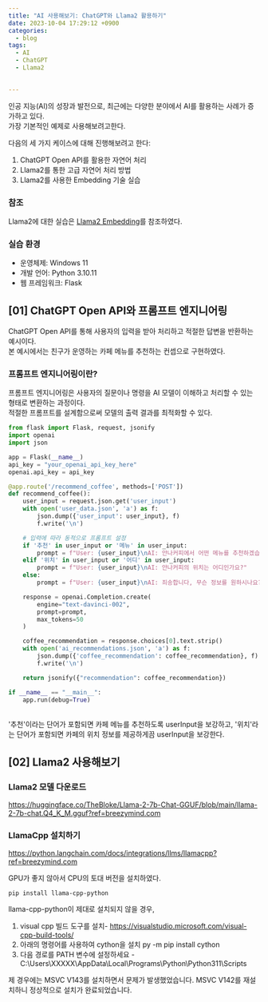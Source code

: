 ```yaml
---
title: "AI 사용해보기: ChatGPT와 Llama2 활용하기"
date: 2023-10-04 17:29:12 +0900
categories:
  - blog
tags:
  - AI
  - ChatGPT
  - Llama2

 
---
```


인공 지능(AI)의 성장과 발전으로, 최근에는 다양한 분야에서 AI를 활용하는 사례가 증가하고 있다. <br>
가장 기본적인 예제로 사용해보려고한다.

다음의 세 가지 케이스에 대해 진행해보려고 한다:

1. ChatGPT Open API를 활용한 자연어 처리
2. Llama2를 통한 고급 자연어 처리 방법
3. Llama2를 사용한 Embedding 기술 실습

### 참조
Llama2에 대한 실습은 [Llama2 Embedding](https://breezymind.com/llamacpp-embedding/)를 참조하였다.

### 실습 환경
- 운영체제: Windows 11
- 개발 언어: Python 3.10.11
- 웹 프레임워크: Flask

## [01] ChatGPT Open API와 프롬프트 엔지니어링
ChatGPT Open API를 통해 사용자의 입력을 받아 처리하고 적절한 답변을 반환하는 예시이다.<bR>
본 예시에서는 친구가 운영하는 카페 메뉴를 추천하는 컨셉으로 구현하였다.

### 프롬프트 엔지니어링이란?
프롬프트 엔지니어링은 사용자의 질문이나 명령을 AI 모델이 이해하고 처리할 수 있는 형태로 변환하는 과정이다.<br>
적절한 프롬프트를 설계함으로써 모델의 출력 결과를 최적화할 수 있다.


```python
from flask import Flask, request, jsonify
import openai
import json

app = Flask(__name__)
api_key = "your_openai_api_key_here"
openai.api_key = api_key

@app.route('/recommend_coffee', methods=['POST'])
def recommend_coffee():
    user_input = request.json.get('user_input')
    with open('user_data.json', 'a') as f:
        json.dump({'user_input': user_input}, f)
        f.write('\n')

    # 입력에 따라 동적으로 프롬프트 설정
    if '추천' in user_input or '메뉴' in user_input:
        prompt = f"User: {user_input}\nAI: 안나커피에서 어떤 메뉴를 추천하겠습니까?"
    elif '위치' in user_input or '어디' in user_input:
        prompt = f"User: {user_input}\nAI: 안나커피의 위치는 어디인가요?"
    else:
        prompt = f"User: {user_input}\nAI: 죄송합니다, 무슨 정보를 원하시나요?"

    response = openai.Completion.create(
        engine="text-davinci-002",
        prompt=prompt,
        max_tokens=50
    )

    coffee_recommendation = response.choices[0].text.strip()
    with open('ai_recommendations.json', 'a') as f:
        json.dump({'coffee_recommendation': coffee_recommendation}, f)
        f.write('\n')

    return jsonify({"recommendation": coffee_recommendation})

if __name__ == "__main__":
    app.run(debug=True)
```


<br>
'추천'이라는 단어가 포함되면 카페 메뉴를 추천하도록 userInput을 보강하고,
'위치'라는 단어가 포함되면 카페의 위치 정보를 제공하게끔 userInput을 보강한다.


## [02] Llama2 사용해보기

### Llama2 모델 다운로드

https://huggingface.co/TheBloke/Llama-2-7b-Chat-GGUF/blob/main/llama-2-7b-chat.Q4_K_M.gguf?ref=breezymind.com

### LlamaCpp 설치하기
https://python.langchain.com/docs/integrations/llms/llamacpp?ref=breezymind.com


GPU가 좋지 않아서 CPU의 토대 버전을 설치하였다.

```pip install llama-cpp-python```

llama-cpp-python이 제대로 설치되지 않을 경우,


1. visual cpp 빌드 도구를 설치- https://visualstudio.microsoft.com/visual-cpp-build-tools/
2. 아래의 명령어를 사용하여 cython을 설치
py -m pip install cython
3. 다음 경로를 PATH 변수에 설정하세요 -
C:\Users\XXXXX\AppData\Local\Programs\Python\Python311\Scripts

제 경우에는 MSVC V143를 설치하면서 문제가 발생했었습니다. MSVC V142를 재설치하니 정상적으로 설치가 완료되었습니다.

```python

```
